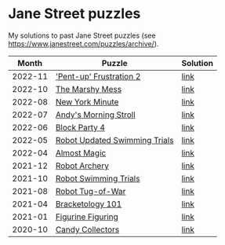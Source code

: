 # Jane Street puzzles

My solutions to past Jane Street puzzles (see https://www.janestreet.com/puzzles/archive/). 

Month | Puzzle | Solution
-|-|-
2022-11 | ['Pent-up' Frustration 2](https://www.janestreet.com/puzzles/pent-up-frustration-2-index/)               | [link](https://github.com/miguelbper/jane-street-puzzles/blob/main/2022-11-pent-up-frustration-2.py)
2022-10 | [The Marshy Mess](https://www.janestreet.com/puzzles/the-marshy-mess-index/)                             | [link](https://github.com/miguelbper/jane-street-puzzles/blob/main/2022-10-the-marshy-mess.py)
2022-08 | [New York Minute](https://www.janestreet.com/puzzles/new-york-minute-index/)                             | [link](https://github.com/miguelbper/jane-street-puzzles/blob/main/2022-08-new-york-minute.py)
2022-07 | [Andy's Morning Stroll](https://www.janestreet.com/puzzles/andys-morning-stroll-index/)                  | [link](https://github.com/miguelbper/jane-street-puzzles/blob/main/2022-07-andys-morning-stroll.py)
2022-06 | [Block Party 4](https://www.janestreet.com/puzzles/block-party-4-index/)                                 | [link](https://github.com/miguelbper/jane-street-puzzles/blob/main/2022-06-block-party-4.py)
2022-05 | [Robot Updated Swimming Trials](https://www.janestreet.com/puzzles/robot-updated-swimming-trials-index/) | [link](https://github.com/miguelbper/jane-street-puzzles/blob/main/2022-05-robot-updated-swimming-trials.py)
2022-04 | [Almost Magic](https://www.janestreet.com/puzzles/almost-magic-index/)                                   | [link](https://github.com/miguelbper/jane-street-puzzles/blob/main/2022-04-almost-magic.py)
2021-12 | [Robot Archery](https://www.janestreet.com/puzzles/robot-archery-index/)                                 | [link](https://github.com/miguelbper/jane-street-puzzles/blob/main/2021-12-robot-archery.py)
2021-10 | [Robot Swimming Trials](https://www.janestreet.com/puzzles/robot-swimming-trials-index/)                 | [link](https://github.com/miguelbper/jane-street-puzzles/blob/main/2021-10-robot-swimming-trials.py)
2021-08 | [Robot Tug-of-War](https://www.janestreet.com/puzzles/robot-tug-of-war-index/)                           | [link](https://github.com/miguelbper/jane-street-puzzles/blob/main/2021-08-robot-tug-of-war.py)
2021-04 | [Bracketology 101](https://www.janestreet.com/puzzles/bracketology-101-index/)                           | [link](https://github.com/miguelbper/jane-street-puzzles/blob/main/2021-04-bracketology-101.py)
2021-01 | [Figurine Figuring](https://www.janestreet.com/puzzles/figurine-figuring-index/)                         | [link](https://github.com/miguelbper/jane-street-puzzles/blob/main/2021-01-figurine-figuring.py)
2020-10 | [Candy Collectors](https://www.janestreet.com/puzzles/candy-collectors-index/)                           | [link](https://github.com/miguelbper/jane-street-puzzles/blob/main/2020-10-candy-collectors.py)

